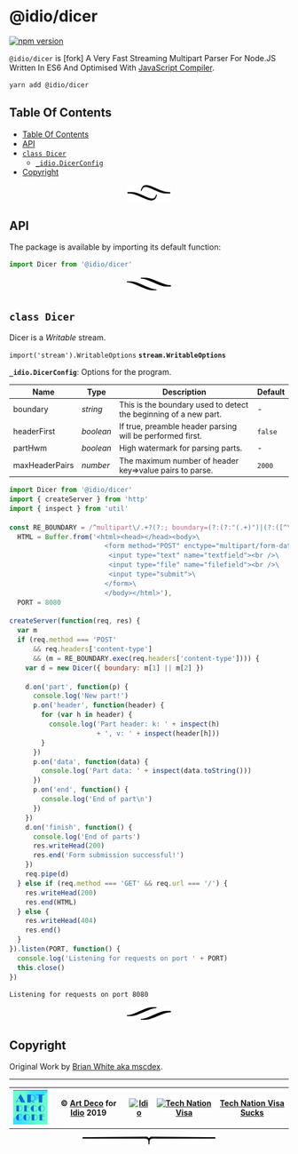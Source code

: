 # @idio/dicer

[![npm version](https://badge.fury.io/js/%40idio%2Fdicer.svg)](https://npmjs.org/package/@idio/dicer)

`@idio/dicer` is [fork] A Very Fast Streaming Multipart Parser For Node.JS Written In ES6 And Optimised With [JavaScript Compiler](https://compiler.page).

```sh
yarn add @idio/dicer
```

## Table Of Contents

- [Table Of Contents](#table-of-contents)
- [API](#api)
- [`class Dicer`](#class-dicer)
  * [`_idio.DicerConfig`](#type-_idiodicerconfig)
- [Copyright](#copyright)

<p align="center"><a href="#table-of-contents"><img src="/.documentary/section-breaks/0.svg?sanitize=true"></a></p>

## API

The package is available by importing its default function:

```js
import Dicer from '@idio/dicer'
```

<p align="center"><a href="#table-of-contents"><img src="/.documentary/section-breaks/1.svg?sanitize=true"></a></p>

## `class Dicer`

Dicer is a _Writable_ stream.

`import('stream').WritableOptions` __<a name="type-streamwritableoptions">`stream.WritableOptions`</a>__

__<a name="type-_idiodicerconfig">`_idio.DicerConfig`</a>__: Options for the program.

|      Name      |       Type       |                           Description                            | Default |
| -------------- | ---------------- | ---------------------------------------------------------------- | ------- |
| boundary       | <em>string</em>  | This is the boundary used to detect the beginning of a new part. | -       |
| headerFirst    | <em>boolean</em> | If true, preamble header parsing will be performed first.        | `false` |
| partHwm        | <em>boolean</em> | High watermark for parsing parts.                                | -       |
| maxHeaderPairs | <em>number</em>  | The maximum number of header key=&gt;value pairs to parse.       | `2000`  |

```js
import Dicer from '@idio/dicer'
import { createServer } from 'http'
import { inspect } from 'util'

const RE_BOUNDARY = /^multipart\/.+?(?:; boundary=(?:(?:"(.+)")|(?:([^\s]+))))$/i,
  HTML = Buffer.from('<html><head></head><body>\
                        <form method="POST" enctype="multipart/form-data">\
                         <input type="text" name="textfield"><br />\
                         <input type="file" name="filefield"><br />\
                         <input type="submit">\
                        </form>\
                        </body></html>'),
  PORT = 8080

createServer(function(req, res) {
  var m
  if (req.method === 'POST'
      && req.headers['content-type']
      && (m = RE_BOUNDARY.exec(req.headers['content-type']))) {
    var d = new Dicer({ boundary: m[1] || m[2] })

    d.on('part', function(p) {
      console.log('New part!')
      p.on('header', function(header) {
        for (var h in header) {
          console.log('Part header: k: ' + inspect(h)
                      + ', v: ' + inspect(header[h]))
        }
      })
      p.on('data', function(data) {
        console.log('Part data: ' + inspect(data.toString()))
      })
      p.on('end', function() {
        console.log('End of part\n')
      })
    })
    d.on('finish', function() {
      console.log('End of parts')
      res.writeHead(200)
      res.end('Form submission successful!')
    })
    req.pipe(d)
  } else if (req.method === 'GET' && req.url === '/') {
    res.writeHead(200)
    res.end(HTML)
  } else {
    res.writeHead(404)
    res.end()
  }
}).listen(PORT, function() {
  console.log('Listening for requests on port ' + PORT)
  this.close()
})
```
```
Listening for requests on port 8080
```

<p align="center"><a href="#table-of-contents"><img src="/.documentary/section-breaks/2.svg?sanitize=true"></a></p>

## Copyright

Original Work by [Brian White aka mscdex](https://github.com/mscdex/dicer).

---

<table>
  <tr>
    <th>
      <a href="https://artd.eco">
        <img src="https://raw.githubusercontent.com/wrote/wrote/master/images/artdeco.png" alt="Art Deco">
      </a>
    </th>
    <th>© <a href="https://artd.eco">Art Deco</a> for <a href="https://idio.cc">Idio</a> 2019</th>
    <th>
      <a href="https://idio.cc">
        <img src="https://avatars3.githubusercontent.com/u/40834161?s=100" width="100" alt="Idio">
      </a>
    </th>
    <th>
      <a href="https://www.technation.sucks" title="Tech Nation Visa">
        <img src="https://raw.githubusercontent.com/artdecoweb/www.technation.sucks/master/anim.gif"
          alt="Tech Nation Visa">
      </a>
    </th>
    <th><a href="https://www.technation.sucks">Tech Nation Visa Sucks</a></th>
  </tr>
</table>

<p align="center"><a href="#table-of-contents"><img src="/.documentary/section-breaks/-1.svg?sanitize=true"></a></p>